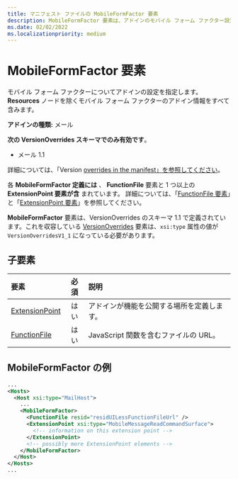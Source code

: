 ```yaml
---
title: マニフェスト ファイルの MobileFormFactor 要素
description: MobileFormFactor 要素は、アドインのモバイル フォーム ファクター設定を指定します。
ms.date: 02/02/2022
ms.localizationpriority: medium
---
```


# <a name="mobileformfactor-element"></a>MobileFormFactor 要素

モバイル フォーム ファクターについてアドインの設定を指定します。**Resources** ノードを除くモバイル フォーム ファクターのアドイン情報をすべて含みます。

**アドインの種類:** メール

**次の VersionOverrides スキーマでのみ有効です**。

- メール 1.1

詳細については、「Version [overrides in the manifest」を参照してください](../../develop/add-in-manifests.md#version-overrides-in-the-manifest)。

各 **MobileFormFactor 定義には** 、 **FunctionFile** 要素と 1 つ以上の **ExtensionPoint 要素が含** まれています。 詳細については、「[FunctionFile 要素](functionfile.md)」と「[ExtensionPoint 要素](extensionpoint.md)」を参照してください。

**MobileFormFactor** 要素は、VersionOverrides のスキーマ 1.1 で定義されています。これを収容している [VersionOverrides](versionoverrides.md) 要素は、`xsi:type` 属性の値が `VersionOverridesV1_1` になっている必要があります。

## <a name="child-elements"></a>子要素

| 要素                             | 必須 | 説明  |
|:------------------------------------|:--------:|:-------------|
| [ExtensionPoint](extensionpoint.md) | はい      | アドインが機能を公開する場所を定義します。 |
| [FunctionFile](functionfile.md)     | はい      | JavaScript 関数を含むファイルの URL。|

## <a name="mobileformfactor-example"></a>MobileFormFactor の例

```xml
...
<Hosts>
  <Host xsi:type="MailHost">
    ...
    <MobileFormFactor>
      <FunctionFile resid="residUILessFunctionFileUrl" />
      <ExtensionPoint xsi:type="MobileMessageReadCommandSurface">
        <!-- information on this extension point -->
      </ExtensionPoint>
      <!-- possibly more ExtensionPoint elements -->
    </MobileFormFactor>
  </Host>
</Hosts>
...
```
